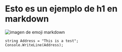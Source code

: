 # Esto es un ejemplo de h1 en markdown

![imagen de emoji markdown](https://th.bing.com/th/id/R.cd565ea398fe4b2c42247f712c7af7ae?rik=fNHmj%2bjwMtKVQw&riu=http%3a%2f%2ftusimagenesde.com%2fwp-content%2fuploads%2f2016%2f04%2fdibujos-tiernos-4.jpg&ehk=8h%2bkWoWD4Q3xN%2bkmLjrsfXc2Z%2b0zyjdfdgxvmpwYHmo%3d&risl=&pid=ImgRaw&r=0)

``` 
string Address = "This is a test";
Console.WriteLine(Address);
```
